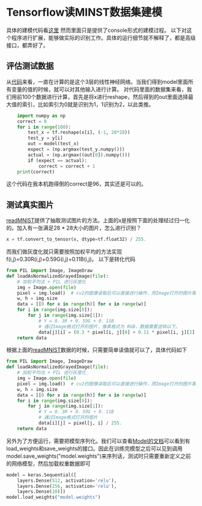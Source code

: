 # Tensorflow读MINST数据集建模
具体的建模代码看[这里](https://github.com/dragen1860/Deep-Learning-with-TensorFlow-book/blob/master/ch03/main.py) 然而里面只是提供了console形式的建模过程。 以下对这个程序进行扩展，能够做实际的识别工作。具体的运行细节就不解释了，都是高级接口，都弄好了。

## 评估测试数据
从[代码](https://github.com/dragen1860/Deep-Learning-with-TensorFlow-book/blob/master/ch03/main.py)来看，一直在计算的是这个3层的线性神经网络。当我们得到model里面所有变量的值的时候，就可以对其他输入进行计算。
对代码里面的数据集来看，我们用前100个数据进行计算，首先是将x进行reshape，然后得到的out里面选择最大值的索引，比如索引为0就是识别为1，1识别为2，以此类推。
```python
    import numpy as np
    correct = 0
    for i in range(100):
        test_x = tf.reshape(x[i], (-1, 28*28))
        test_y = y[i]
        out = model(test_x)
        expect = (np.argmax(test_y.numpy()))
        actual = (np.argmax((out[0]).numpy()))
        if (expect == actual):
            correct = correct + 1
    print(correct)
 ```
 这个代码在我本机跑得倒的correct是96，其实还是可以的。
 
 ## 测试真实图片
[readMNIST](https://github.com/dragen1860/Deep-Learning-with-TensorFlow-book/blob/master/ch03/readMNIST.py)提供了抽取测试图片的方法。上面的x是按照下面的处理经过归一化的。加入有一张满足28 * 28大小的图片，怎么进行识别？
```python
x = tf.convert_to_tensor(x, dtype=tf.float32) / 255.
```
而我们做灰度化就只需要按照加权平均的方法实现f(i,j)=0.30R(i,j)+0.59G(i,j)+0.11B(i,j)。
以下是转化代码
```python
from PIL import Image, ImageDraw
def loadAsNormalizedGrayedImage(file):
    # 加权平均法 + PIL 进行灰度化
    img = Image.open(file)
    pixel = img.load()  # cv2的图像读取后可以直接进行操作，而Image打开的图片需要加载
    w, h = img.size
    data = [[0 for x in range(h)] for x in range(w)]
    for i in range(img.size[0]):
        for j in range(img.size[1]):
            # Y = 0．3R + 0．59G + 0．11B
            # 通过Image格式打开的图片，像素格式为 RGB，数据需要逆转以下。
            data[j][i] = (0.3 * pixel[i, j][0] + 0.11 * pixel[i, j][2] + 0.59 * pixel[i, j][1]) / 255.    
    return data
```
根据上面的[readMNIST](https://github.com/dragen1860/Deep-Learning-with-TensorFlow-book/blob/master/ch03/readMNIST.py)数据的时候，只需要简单读值就可以了，具体代码如下
```python
from PIL import Image, ImageDraw
def loadAsNormalizedGrayedImage(file):
    # 加权平均法 + PIL 进行灰度化
    img = Image.open(file)
    pixel = img.load()  # cv2的图像读取后可以直接进行操作，而Image打开的图片需要加载
    w, h = img.size
    data = [[0 for x in range(h)] for x in range(w)]
    for i in range(img.size[0]):
        for j in range(img.size[1]):
            # Y = 0．3R + 0．59G + 0．11B
            # 通过Image格式打开的图片
            data[i][j] = pixel[j, i] / 255.
    return data
```

另外为了方便运行，需要把模型序列化。我们可以查看[Model的文档](https://tensorflow.google.cn/api_docs/python/tf/keras/Model?hl=en)可以看到有load_weights和save_weights的接口。因此在训练完模型之后可以见到调用model.save_weights("model.weights")来序列话，测试时只需要重新定义之前的网络模型，然后加载权重数据即可
```python
model = keras.Sequential([ 
    layers.Dense(512, activation='relu'),
    layers.Dense(256, activation='relu'),
    layers.Dense(10)])
model.load_weights("model.weights")
```
